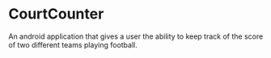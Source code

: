 # CourtCounter
An android application that gives a user the ability to keep track of the score of two different teams playing football.
